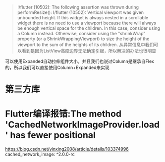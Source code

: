 > I/flutter (10502): The following assertion was thrown during performResize():
  I/flutter (10502): Vertical viewport was given unbounded height.
If this widget is always nested in a scrollable widget there is no need to use a viewport because there will always be enough vertical space for the children.
In this case, consider using a Column instead. Otherwise, consider using the "shrinkWrap" property (or a ShrinkWrappingViewport)
to size the height of the viewport to the sum of the heights of its children.
从异常信息中我们可以看到是因为ListView高度边界无法确定引起，所以解决的办法也很明显

可以使用Expanded自动拉伸组件大小，并且我们也说过Column是继承自Flex的，所以我们可以直接使用Column+Expanded来实现


# 第三方库

# Flutter编译报错:The method 'CachedNetworkImageProvider.load' has fewer positional
https://blog.csdn.net/yinxing2008/article/details/103374996
cached_network_image: ^2.0.0-rc
#
